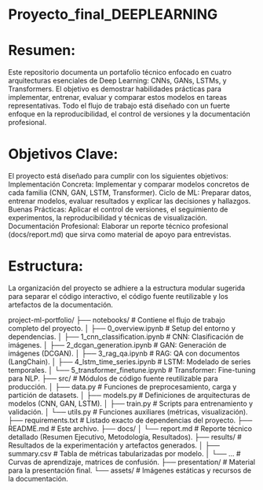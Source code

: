 # Proyecto_final_DEEPLEARNING
# Resumen:
Este repositorio documenta un portafolio técnico enfocado en cuatro arquitecturas esenciales de Deep Learning: CNNs, GANs, LSTMs, y Transformers. El objetivo es demostrar habilidades prácticas para implementar, entrenar, evaluar y comparar estos modelos en tareas representativas. Todo el flujo de trabajo está diseñado con un fuerte enfoque en la reproducibilidad, el control de versiones y la documentación profesional. 
# Objetivos Clave:
El proyecto está diseñado para cumplir con los siguientes objetivos:
Implementación Concreta: Implementar y comparar modelos concretos de cada familia (CNN, GAN, LSTM, Transformer).
Ciclo de ML: Preparar datos, entrenar modelos, evaluar resultados y explicar las decisiones y hallazgos.
Buenas Prácticas: Aplicar el control de versiones, el seguimiento de experimentos, la reproducibilidad y técnicas de visualización.
Documentación Profesional: Elaborar un reporte técnico profesional (docs/report.md) que sirva como material de apoyo para entrevistas.
# Estructura:
La organización del proyecto se adhiere a la estructura modular sugerida para separar el código interactivo, el código fuente reutilizable y los artefactos de la documentación.

project-ml-portfolio/
├── notebooks/              # Contiene el flujo de trabajo completo del proyecto.
│   ├── 0_overview.ipynb    # Setup del entorno y dependencias.
│   ├── 1_cnn_classification.ipynb   # CNN: Clasificación de imágenes.
│   ├── 2_dcgan_generation.ipynb     # GAN: Generación de imágenes (DCGAN).
│   ├── 3_rag_qa.ipynb               # RAG: QA con documentos (LangChain).
│   ├── 4_lstm_time_series.ipynb     # LSTM: Modelado de series temporales.
│   └── 5_transformer_finetune.ipynb # Transformer: Fine-tuning para NLP.
├── src/                    # Módulos de código fuente reutilizable para producción.
│   ├── data.py             # Funciones de preprocesamiento, carga y partición de datasets.
│   ├── models.py           # Definiciones de arquitecturas de modelos (CNN, GAN, LSTM).
│   ├── train.py            # Scripts para entrenamiento y validación.
│   └── utils.py            # Funciones auxiliares (métricas, visualización).
├── requirements.txt        # Listado exacto de dependencias del proyecto.
├── README.md               # Este archivo.
├── docs/
│   └── report.md           # Reporte técnico detallado (Resumen Ejecutivo, Metodología, Resultados).
├── results/                # Resultados de la experimentación y artefactos generados.
│   ├── summary.csv         # Tabla de métricas tabularizadas por modelo.
│   └── ...                 # Curvas de aprendizaje, matrices de confusión.
├── presentation/           # Material para la presentación final.
└── assets/                 # Imágenes estáticas y recursos de la documentación.
